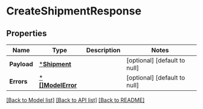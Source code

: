 # CreateShipmentResponse

## Properties
Name | Type | Description | Notes
------------ | ------------- | ------------- | -------------
**Payload** | [***Shipment**](Shipment.md) |  | [optional] [default to null]
**Errors** | [***[]ModelError**](array.md) |  | [optional] [default to null]

[[Back to Model list]](../README.md#documentation-for-models) [[Back to API list]](../README.md#documentation-for-api-endpoints) [[Back to README]](../README.md)

